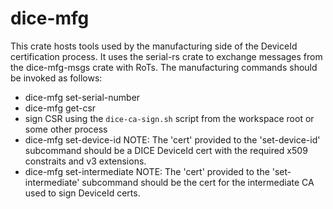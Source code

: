 # dice-mfg

This crate hosts tools used by the manufacturing side of the DeviceId certification process.
It uses the serial-rs crate to exchange messages from the dice-mfg-msgs crate with RoTs.
The manufacturing commands should be invoked as follows:
- dice-mfg set-serial-number <rfd219-SN>
- dice-mfg get-csr <CSR-out-file>
- sign CSR using the `dice-ca-sign.sh` script from the workspace root or some
other process
- dice-mfg set-device-id <cert>
NOTE: The 'cert' provided to the 'set-device-id' subcommand should be a DICE
DeviceId cert with the required x509 constraits and v3 extensions.
- dice-mfg set-intermediate <cert>
NOTE: The 'cert' provided to the 'set-intermediate' subcommand should be the
cert for the intermediate CA used to sign DeviceId certs.
